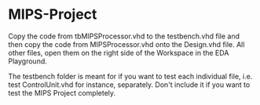 # MIPS-Project
Copy the code from tbMIPSProcessor.vhd to the testbench.vhd file and then copy the code from MIPSProcessor.vhd onto the Design.vhd file. All other files, open them on the right side of the Workspace in the EDA Playground.

The testbench folder is meant for if you want to test each individual file, i.e. test ControlUnit.vhd for instance, separately. Don't include it if you want to test the MIPS Project completely.
